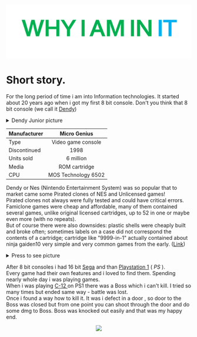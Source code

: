 <div style="text-align:center"><img src="img.png"/></div>

# Short story.
For the long period of time i am into Information technologies.
It started about 20 years ago when i got my first 8 bit console.
Don't you think that 8 bit console (we call it [Dendy](https://en.wikipedia.org/wiki/Dendy_(console)))
<details><summary>Dendy Junior picture</summary><p>

![](https://upload.wikimedia.org/wikipedia/commons/thumb/b/bc/Dendy_Junior_with_cart_and_joypads.jpg/326px-Dendy_Junior_with_cart_and_joypads.jpg)
</p>
</details>

| Manufacturer |    Micro Genius |
| ---------- |:--------:|
| Type | Video game console |
| Discontinued |    1998  |
| Units sold |     6 million |
| Media|   ROM cartridge |
| CPU |MOS Technology 6502 |

Dendy or Nes (Nintendo Entertainment System) was so popular that to market came some Pirated clones of NES and Unlicensed games!  
Pirated clones not always were fully tested and could have critical errors.  
Famiclone games were cheap and affordable, many of them contained several games, unlike original licensed cartridges, up to 52 in one or maybe even more (with no repeats).  
But of course there were also downsides: plastic shells were cheaply built and broke often; sometimes labels on a case did not correspond the contents of a cartridge; cartridge like "9999-in-1" actually contained about ninja gaiden10 very simple and very common games from the early. ([Link](https://lady-eklipse.livejournal.com/tag/videogaming%20in%20ukraine))
<details><summary>Press to see picture </summary>
<p>

![](https://ic.pics.livejournal.com/lady_eklipse/35501264/21304/21304_900.jpg)
</p>
</details>

After 8 bit consoles i had 16 bit [Sega](https://en.wikipedia.org/wiki/Sega) and than [Playstation 1](https://en.wikipedia.org/wiki/PlayStation_(console)) ( *PS* ).  
Every game had their own features and i loved to find them. Spending nearly whole day i was playing games.  
When i was playing [C-12 ](https://i.ytimg.com/vi/mBL0O0fYM8E/maxresdefault.jpg) on PS1 there was a Boss which i can't kill. I tried so many times but ended same way - battle was lost.  
Once i found a way how to kill it. It was i defect in a door , so door to the Boss was closed but from one point you can shoot through the door and do some dmg to Boss.
Boss was knocked out easily and that was my happy end.
<div style="text-align:center"><img src="https://upload.wikimedia.org/wikipedia/en/thumb/8/89/Dendy_Logo.gif/150px-Dendy_Logo.gif" /></div>
